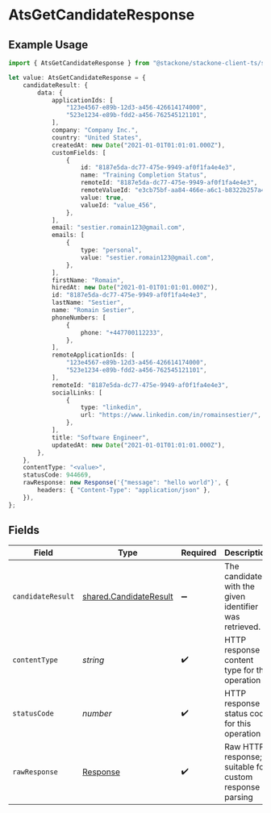 # AtsGetCandidateResponse

## Example Usage

```typescript
import { AtsGetCandidateResponse } from "@stackone/stackone-client-ts/sdk/models/operations";

let value: AtsGetCandidateResponse = {
    candidateResult: {
        data: {
            applicationIds: [
                "123e4567-e89b-12d3-a456-426614174000",
                "523e1234-e89b-fdd2-a456-762545121101",
            ],
            company: "Company Inc.",
            country: "United States",
            createdAt: new Date("2021-01-01T01:01:01.000Z"),
            customFields: [
                {
                    id: "8187e5da-dc77-475e-9949-af0f1fa4e4e3",
                    name: "Training Completion Status",
                    remoteId: "8187e5da-dc77-475e-9949-af0f1fa4e4e3",
                    remoteValueId: "e3cb75bf-aa84-466e-a6c1-b8322b257a48",
                    value: true,
                    valueId: "value_456",
                },
            ],
            email: "sestier.romain123@gmail.com",
            emails: [
                {
                    type: "personal",
                    value: "sestier.romain123@gmail.com",
                },
            ],
            firstName: "Romain",
            hiredAt: new Date("2021-01-01T01:01:01.000Z"),
            id: "8187e5da-dc77-475e-9949-af0f1fa4e4e3",
            lastName: "Sestier",
            name: "Romain Sestier",
            phoneNumbers: [
                {
                    phone: "+447700112233",
                },
            ],
            remoteApplicationIds: [
                "123e4567-e89b-12d3-a456-426614174000",
                "523e1234-e89b-fdd2-a456-762545121101",
            ],
            remoteId: "8187e5da-dc77-475e-9949-af0f1fa4e4e3",
            socialLinks: [
                {
                    type: "linkedin",
                    url: "https://www.linkedin.com/in/romainsestier/",
                },
            ],
            title: "Software Engineer",
            updatedAt: new Date("2021-01-01T01:01:01.000Z"),
        },
    },
    contentType: "<value>",
    statusCode: 944669,
    rawResponse: new Response('{"message": "hello world"}', {
        headers: { "Content-Type": "application/json" },
    }),
};
```

## Fields

| Field                                                                   | Type                                                                    | Required                                                                | Description                                                             |
| ----------------------------------------------------------------------- | ----------------------------------------------------------------------- | ----------------------------------------------------------------------- | ----------------------------------------------------------------------- |
| `candidateResult`                                                       | [shared.CandidateResult](../../../sdk/models/shared/candidateresult.md) | :heavy_minus_sign:                                                      | The candidate with the given identifier was retrieved.                  |
| `contentType`                                                           | *string*                                                                | :heavy_check_mark:                                                      | HTTP response content type for this operation                           |
| `statusCode`                                                            | *number*                                                                | :heavy_check_mark:                                                      | HTTP response status code for this operation                            |
| `rawResponse`                                                           | [Response](https://developer.mozilla.org/en-US/docs/Web/API/Response)   | :heavy_check_mark:                                                      | Raw HTTP response; suitable for custom response parsing                 |